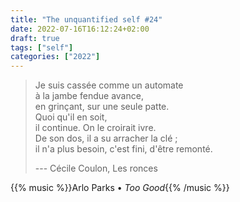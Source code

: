```yaml
---
title: "The unquantified self #24"
date: 2022-07-16T16:12:24+02:00
draft: true
tags: ["self"]
categories: ["2022"]
---
```


> Je suis cassée comme un automate<br>
> à la jambe fendue avance,<br>
> en grinçant, sur une seule patte.<br>
> Quoi qu'il en soit,<br>
> il continue. On le croirait ivre.<br>
> De son dos, il a su arracher la clé ;<br>
> il n'a plus besoin, c'est fini, d'être remonté.<br>
>
> --- Cécile Coulon, Les ronces

{{% music %}}Arlo Parks • _Too Good_{{% /music %}}
